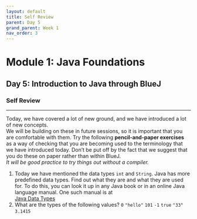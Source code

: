 ```yaml
---
layout: default
title: Self Review
parent: Day 5
grand_parent: Week 1
nav_order: 3
---
```


# Module 1: Java Foundations
## Day 5: Introduction to Java through BlueJ
### Self Review
---
Today, we have covered a lot of new ground, and we have introduced a lot of new concepts.  
We will be building on these in future sessions, so it is important that you are comfortable with them. Try the following **pencil-and-paper exercises** as a way of checking that you are becoming used to the terminology that we have introduced today. Don’t be put off by the fact that we suggest that you do these on paper rather than within BlueJ.  
_It will be good practice to try things out without a compiler._

1. Today we have mentioned the data types `int` and `String`. Java has more predefined data types. Find out what they are and what they are used for. To do this, you can look it up in any Java book or in an online Java language manual. One such manual is at  
   [Java Data Types](http://download.oracle.com/javase/tutorial/java/nutsandbolts/datatypes.html)
2. What are the types of the following values?
   `0`
   `"hello"`
   `101`
   `-1`
   `true`
   `"33"`
   `3.1415`
